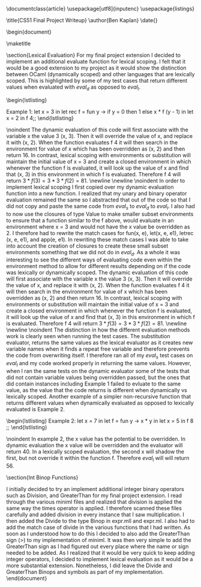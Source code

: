 \documentclass{article}
\usepackage[utf8]{inputenc}
\usepackage{listings}

\title{CS51 Final Project Writeup}
\author{Ben Kaplan}
\date{}

\begin{document}

\maketitle

\section{Lexical Evaluation}
For my final project extension I decided to implement an additional evaluate function for lexical scoping. I felt that it would be a good extension to my project as it would show the distinction between OCaml (dynamically scoped) and other languages that are lexically scoped. This is highlighted by some of my test cases that return different values when evaluated with $eval_d$ as opposed to $eval_l$.

\begin{lstlisting}

Example 1:
    let x = 3 in
    let rec f = fun y ->
      if y = 0 then 1
      else x * f (y - 1) in
    let x = 2 in f 4;;
\end{lstlisting}

\noindent
The dynamic evaluation of this code will first associate with the variable x the value 3 (x, 3). Then it will override the value of x, and replace it with (x, 2). When the function evaluates f 4 it will then search in the environment for value of x which has been overridden as (x, 2) and then return 16. In contrast, lexical scoping with environments or substitution will maintain the initial value of x = 3 and create a closed environment in which whenever the function f is evaluated, it will look up the value of x and find that (x, 3) in this environment in which f is evaluated. Therefore f 4 will return $3 * f(3) = 3 * 3 * f(2) = 81$.
\newline
\newline
\noindent
In order to implement lexical scoping I first copied over my dynamic evaluation function into a new function. I realized that my unary and binary operator evaluation remained the same so I abstracted that out of the code so that I did not copy and paste the same code from $eval_s$ to $eval_d$ to $eval_l$. I also had to now use the closures of type Value to make smaller subset environments to ensure that a function similar to the f above, would evaluate in an environment where x = 3 and would not have the x value be overridden as 2. I therefore had to rewrite the match cases for fun(x, e), let(x, e, e1), letrec (x, e, e1), and app(e, e1). In rewriting these match cases I was able to take into account the creation of closures to create these small subset environments something that we did not do in $eval_d$. As a whole it was interesting to see the different ways of evaluating code even within the environment method to allow for different results depending on if the code was lexically or dynamically scoped.
The dynamic evaluation of this code will first associate with the variable x the value 3 (x, 3). Then it will override the value of x, and replace it with (x, 2). When the function evaluates f 4 it will then search in the environment for value of x which has been overridden as (x, 2) and then return 16. In contrast, lexical scoping with environments or substitution will maintain the initial value of x = 3 and create a closed environment in which whenever the function f is evaluated, it will look up the value of x and find that (x, 3) in this environment in which f is evaluated. Therefore f 4 will return $3 * f(3) = 3 * 3 * f(2) = 81$.
\newline
\newline
\noindent
The distinction in how the different evaluation methods work is clearly seen when running the test cases. The substitution evaluator, returns the same values as the lexical evaluator as it creates new variable names when it finds a repeat free variable and therefore prevents the code from overwriting itself. I therefore ran all of my $eval_s$ test cases on $eval_l$ and my code worked properly in returning the same values. However, when I ran the same tests on the dynamic evaluator some of the tests that did not contain variable values being overridden passed, but the ones that did contain instances including Example 1 failed to evluate to the same value, as the value that the code returns is different when dynamically vs lexically scoped. Another example of a simpler non-recursive function that returns different values when dynamically evaluated as opposed to lexically evaluated is Example 2.

\begin{lstlisting}
Example 2:
    let x = 7 in
    let f = fun y -> x * y in
    let x = 5 in
    f 8 ;;
\end{lstlisting}

\noindent
In example 2, the x value has the potential to be overridden. In dynamic evaluation the x value will be overridden and the evaluator will return 40. In a lexically scoped evaluation, the second x will shadow the first, but not override it within the function f. Therefore $eval_l$ will will return 56.

\section{Int Binop Functions}

I initially decided to try an implement additional integer binary operators such as Division, and GreaterThan for my final project extension. I read through the various miniml files and realized that division is applied the same way the times operator is applied. I therefore scanned these files carefully and added division in every instance that I saw multiplication. I then added the Divide to the type Binop in expr.mll and expr.ml. I also had to add the match case of divide in the various functions that I had written. As soon as I understood how to do this I decided to also add the GreaterThan sign $( > )$ to my implementation of miniml. It was then very simple to add the GreaterThan sign as I had figured out every place where the name or sign needed to be added. As I realized that it would be very quick to keep adding integer operators, I decided to implement lexical evaluation as it would be a more substantial extension. Nonetheless, I did leave the Divide and GreaterThan Binops and symbols as part of my implementation.
\end{document}
